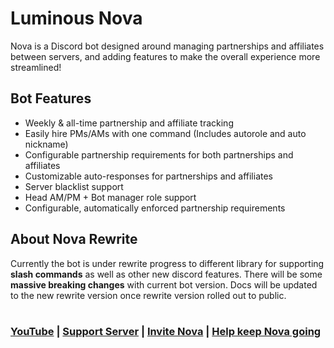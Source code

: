 # Luminous Nova
Nova is a Discord bot designed around managing partnerships and affiliates between servers, and adding features to make the overall experience more streamlined!

## Bot Features
* Weekly & all-time partnership and affiliate tracking
* Easily hire PMs/AMs with one command (Includes autorole and auto nickname)
* Configurable partnership requirements for both partnerships and affiliates
* Customizable auto-responses for partnerships and affiliates
* Server blacklist support
* Head AM/PM + Bot manager role support
* Configurable, automatically enforced partnership requirements

## About Nova Rewrite

Currently the bot is under rewrite progress to different library for supporting __slash commands__ as well as other new discord features. There will be some **massive breaking changes** with current bot version. Docs will be updated to the new rewrite version once rewrite version rolled out to public.

#
### [YouTube](https://www.youtube.com/channel/UC-qb1IXMYrBi1KMOCFcbtag/videos) | [Support Server](https://discord.gg/pPpQHkC) | [Invite Nova](https://discord.com/api/oauth2/authorize?client_id=711428816127393844&permissions=470150208&scope=bot%20applications.commands) | [Help keep Nova going](https://www.patreon.com/luminova?fan_landing=true)
